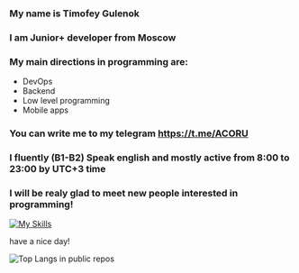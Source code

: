### My name is Timofey Gulenok
### I am Junior+ developer from Moscow
### My main directions in programming are:
- DevOps
- Backend
- Low level programming
- Mobile apps
### You can write me to my telegram https://t.me/ACORU
### I fluently (B1-B2) Speak english and mostly active from 8:00 to 23:00 by UTC+3 time
### I will be realy glad to meet new people interested in programming!

[![My Skills](https://skillicons.dev/icons?i=androidstudio,bash,cmake,gcp,git,godot,idea,kubernetes,linux,materialui,nginx,rabbitmq,raspberrypi,react,spring,c,js,tailwind,vscode,bootstrap,python,kotlin,nodejs,rust,golang,cpp,mongo,redis,postgres,java&theme=light&perline=10)](https://skillicons.dev)

have a nice day!

![Top Langs in public repos](https://github-readme-stats.vercel.app/api/top-langs/?username=greenhazel\&layout=compact)

<!--
**earhater/earhater** is a ✨ _special_ ✨ repository because its `README.md` (this file) appears on your GitHub profile.

Here are some ideas to get you started:

- 🔭 I’m currently working on ...
- 🌱 I’m currently learning ...
- 👯 I’m looking to collaborate on ...
- 🤔 I’m looking for help with ...
- 💬 Ask me about ...
- 📫 How to reach me: ...
- 😄 Pronouns: ...
- ⚡ Fun fact: ...
-->
